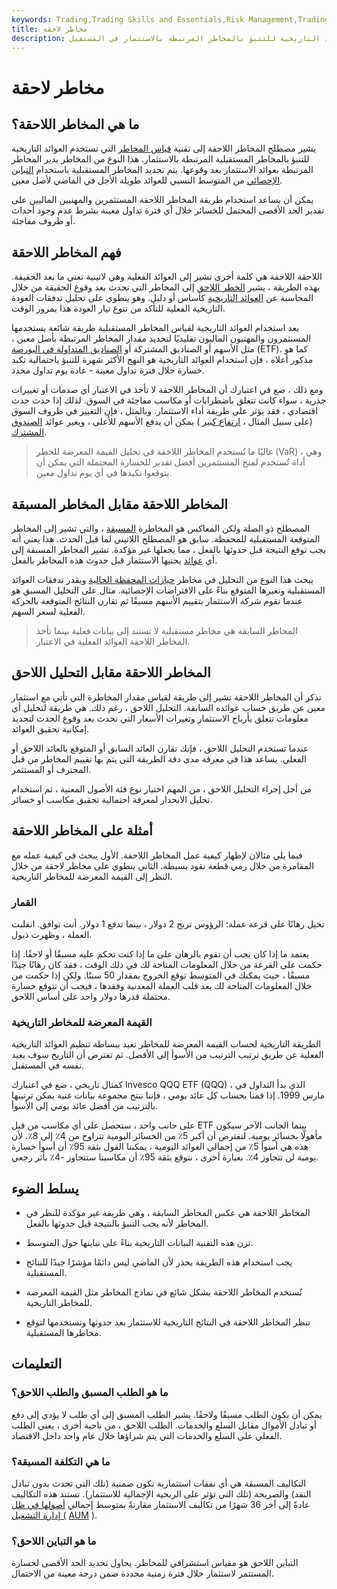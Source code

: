 ```yaml
---
keywords: Trading,Trading Skills and Essentials,Risk Management,Trading Skills
title: مخاطر لاحقة
description: المخاطر اللاحقة هي تقنية لقياس المخاطر تستخدم العوائد التاريخية للتنبؤ بالمخاطر المرتبطة بالاستثمار في المستقبل.
---
```


# مخاطر لاحقة
## ما هي المخاطر اللاحقة؟

يشير مصطلح المخاطر اللاحقة إلى تقنية [قياس المخاطر](/riskmeasures) التي تستخدم العوائد التاريخية للتنبؤ بالمخاطر المستقبلية المرتبطة بالاستثمار. هذا النوع من المخاطر يدير المخاطر المرتبطة بعوائد الاستثمار بعد وقوعها. يتم تحديد المخاطر المستقبلية باستخدام [التباين الإحصائي](/variance) من المتوسط النسبي للعوائد طويلة الأجل في الماضي لأصل معين.

يمكن أن يساعد استخدام طريقة المخاطر اللاحقة المستثمرين والمهنيين الماليين على تقدير الحد الأقصى المحتمل للخسائر خلال أي فترة تداول معينة بشرط عدم وجود أحداث أو ظروف مفاجئة.

## فهم المخاطر اللاحقة

اللاحقة اللاحقة هي كلمة أخرى تشير إلى العوائد الفعلية وهي لاتينية تعني ما بعد الحقيقة. بهذه الطريقة ، يشير [الخطر اللاحق](/risk) إلى المخاطر التي تحدث بعد وقوع الحقيقة من خلال المحاسبة عن [العوائد التاريخية](/historical-returns) كأساس أو دليل. وهو ينطوي على تحليل تدفقات العودة التاريخية الفعلية للتأكد من تنوع تيار العودة هذا بمرور الوقت.

يعد استخدام العوائد التاريخية لقياس المخاطر المستقبلية طريقة شائعة يستخدمها المستثمرون والمهنيون الماليون تقليديًا لتحديد مقدار المخاطر المرتبطة بأصل معين ، مثل الأسهم أو الصناديق المشتركة أو [الصناديق المتداولة في البورصة](/etf) (ETF). كما هو مذكور أعلاه ، فإن استخدام العوائد التاريخية هو النهج الأكثر شهرة للتنبؤ باحتمالية تكبد خسارة خلال فترة تداول معينة - عادة يوم تداول محدد.

ومع ذلك ، ضع في اعتبارك أن المخاطر اللاحقة لا تأخذ في الاعتبار أي صدمات أو تغييرات جذرية ، سواء كانت تتعلق باضطرابات أو مكاسب مفاجئة في السوق. لذلك إذا حدث حدث اقتصادي ، فقد يؤثر على طريقة أداء الاستثمار. وبالمثل ، فإن التغيير في ظروف السوق (على سبيل المثال ، [ارتفاع كبير](/rally) ) يمكن أن يدفع الأسهم للأعلى ، ويغير عوائد [الصندوق المشترك](/mutualfund).

>

>

> غالبًا ما تُستخدم المخاطر اللاحقة في تحليل القيمة المعرضة للخطر (VaR) ، وهي أداة تُستخدم لمنح المستثمرين أفضل تقدير للخسارة المحتملة التي يمكن أن يتوقعوا تكبدها في أي يوم تداول معين.

>

## المخاطر اللاحقة مقابل المخاطر المسبقة

المصطلح ذو الصلة ولكن المعاكس هو المخاطرة [المسبقة](/exante) ، والتي تشير إلى المخاطر المتوقعة المستقبلية للمحفظة. سابق هو المصطلح اللاتيني لما قبل الحدث. هذا يعني أنه يجب توقع النتيجة قبل حدوثها بالفعل ، مما يجعلها غير مؤكدة. تشير المخاطر المسبقة إلى أي [عوائد](/return) يجنيها الاستثمار قبل حدوث هذه المخاطر بالفعل.

يبحث هذا النوع من التحليل في مخاطر [حيازات المحفظة الحالية](/holdings) ويقدر تدفقات العوائد المستقبلية وتغيرها المتوقع بناءً على الافتراضات الإحصائية. مثال على التحليل المسبق هو عندما تقوم شركة الاستثمار بتقييم الأسهم مسبقًا ثم تقارن النتائج المتوقعة بالحركة الفعلية لسعر السهم.

> المخاطر السابقة هي مخاطر مستقبلية لا تستند إلى بيانات فعلية بينما تأخذ المخاطر اللاحقة العوائد الفعلية في الاعتبار.

>

## المخاطر اللاحقة مقابل التحليل اللاحق

تذكر أن المخاطر اللاحقة تشير إلى طريقة لقياس مقدار المخاطرة التي تأتي مع استثمار معين عن طريق حساب عوائده السابقة. التحليل اللاحق ، رغم ذلك. هي طريقة لتحليل أي معلومات تتعلق بأرباح الاستثمار وتغيرات الأسعار التي تحدث بعد وقوع الحدث لتحديد إمكانية تحقيق العوائد.

عندما تستخدم التحليل اللاحق ، فإنك تقارن العائد السابق أو المتوقع بالعائد اللاحق أو الفعلي. يساعد هذا في معرفة مدى دقة الطريقة التي يتم بها تقييم المخاطر من قبل المحترف أو المستثمر.

من أجل إجراء التحليل اللاحق ، من المهم اختيار نوع فئة الأصول المعنية ، ثم استخدام تحليل الانحدار لمعرفة احتمالية تحقيق مكاسب أو خسائر.

## أمثلة على المخاطر اللاحقة

فيما يلي مثالان لإظهار كيفية عمل المخاطر اللاحقة. الأول يبحث في كيفية عمله مع المقامرة من خلال رمي قطعة نقود بسيطة. الثاني ينطوي على مخاطر لاحقة من خلال النظر إلى القيمة المعرضة للمخاطر التاريخية.

### القمار

تخيل رهانًا على قرعة عملة: الرؤوس تربح 2 دولار ، بينما تدفع 1 دولار. أنت توافق. انقلبت العملة ، وظهرت ذيول.

يعتمد ما إذا كان يجب أن تقوم بالرهان على ما إذا كنت تحكم عليه مسبقًا أو لاحقًا. إذا حكمت على القرعة من خلال المعلومات المتاحة لك في ذلك الوقت ، فقد كان رهانًا جيدًا مسبقًا ، حيث يمكنك في المتوسط توقع الخروج بمقدار 50 سنتًا. ولكن إذا حكمت من خلال المعلومات المتاحة لك بعد قلب العملة المعدنية وفقدها ، فيجب أن تتوقع خسارة محتملة قدرها دولار واحد على أساس اللاحق.

### القيمة المعرضة للمخاطر التاريخية

الطريقة التاريخية لحساب القيمة المعرضة للمخاطر تعيد ببساطة تنظيم العوائد التاريخية الفعلية عن طريق ترتيب الترتيب من الأسوأ إلى الأفضل. ثم تفترض أن التاريخ سوف يعيد نفسه في المستقبل.

كمثال تاريخي ، ضع في اعتبارك Invesco QQQ ETF (QQQ) ، الذي بدأ التداول في مارس 1999. إذا قمنا بحساب كل عائد يومي ، فإننا ننتج مجموعة بيانات غنية يمكن ترتيبها بالترتيب من أفضل عائد يومي إلى الأسوأ.

على جانب واحد ، ستحصل على أي مكاسب من قبل ETF بينما الجانب الآخر سيكون مأهولًا بخسائر يومية. لنفترض أن أكبر 5٪ من الخسائر اليومية تتراوح من 4٪ إلى 8٪. لأن هذه هي أسوأ 5٪ من إجمالي العوائد اليومية ، يمكننا القول بثقة 95٪ أن أسوأ خسارة يومية لن تتجاوز 4٪. بعبارة أخرى ، نتوقع بثقة 95٪ أن مكاسبنا ستتجاوز -4٪ بأثر رجعي.

## يسلط الضوء

- المخاطر اللاحقة هي عكس المخاطر السابقة ، وهي طريقة غير مؤكدة للنظر في المخاطر لأنه يجب التنبؤ بالنتيجة قبل حدوثها بالفعل.

- تزن هذه التقنية البيانات التاريخية بناءً على تباينها حول المتوسط.

- يجب استخدام هذه الطريقة بحذر لأن الماضي ليس دائمًا مؤشرًا جيدًا للنتائج المستقبلية.

- تُستخدم المخاطر اللاحقة بشكل شائع في نماذج المخاطر مثل القيمة المعرضة للمخاطر التاريخية.

- تنظر المخاطر اللاحقة في النتائج التاريخية للاستثمار بعد حدوثها وتستخدمها لتوقع مخاطرها المستقبلية.

## التعليمات

### ما هو الطلب المسبق والطلب اللاحق؟

يمكن أن يكون الطلب مسبقًا ولاحقًا. يشير الطلب المسبق إلى أي طلب لا يؤدي إلى دفع أو تبادل الأموال مقابل السلع والخدمات. الطلب اللاحق ، من ناحية أخرى ، يعني الطلب الفعلي على السلع والخدمات التي يتم شراؤها خلال عام واحد داخل الاقتصاد.

### ما هي التكلفة المسبقة؟

التكاليف المسبقة هي أي نفقات استثمارية تكون ضمنية (تلك التي تحدث بدون تبادل النقد) والصريحة (تلك التي تؤثر على الربحية الإجمالية للاستثمار). تستند هذه التكاليف عادةً إلى آخر 36 شهرًا من تكاليف الاستثمار مقارنةً بمتوسط إجمالي [أصولها في ظل إدارة التشغيل (](/aum) [AUM](/aum) ).

### ما هو التباين اللاحق؟

التباين اللاحق هو مقياس استشرافي للمخاطر. يحاول تحديد الحد الأقصى لخسارة المستثمر لاستثمار خلال فترة زمنية محددة ضمن درجة معينة من الاحتمال.

